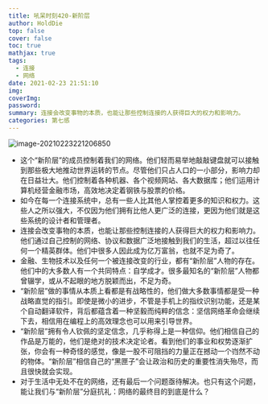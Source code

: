 ```yaml
---
title: 吼呆时刻420-新阶层
author: HoldDie
top: false
cover: false
toc: true
mathjax: true
tags:
  - 连接
  - 网络
date: 2021-02-23 21:51:10
img:
coverImg:
password:
summary: 连接会改变事物的本质，也能让那些控制连接的人获得巨大的权力和影响力。
categories: 第七感
---
```


 ![image-20210223221206850](https://cdn.jsdelivr.net/gh/HoldDie/img1/20210224095534.png)

- 这个“新阶层”的成员控制着我们的网络。他们轻而易举地敲敲键盘就可以接触到那些极大地推动世界运转的节点。尽管他们只占人口的一小部分，影响力却在日益壮大。他们控制着各种机器、各个视频网站、各大数据库；他们运用计算机经营金融市场，高效地决定着钢铁与股票的价格。
- 如今在每一个连接系统中，总有一些人比其他人掌控着更多的知识和权力。这些人之所以强大，不仅因为他们拥有比他人更广泛的连接，更因为他们就是这些系统的设计者和管理者。
- 连接会改变事物的本质，也能让那些控制连接的人获得巨大的权力和影响力。他们通过自己控制的网络、协议和数据广泛地接触到我们的生活，超过以往任何一个精英群体。他们中很多人因此成为亿万富翁，也就不足为奇了。
- 金融、生物技术以及任何一个被连接改变的行业，都有“新阶层”人物的存在。他们中的大多数人有一个共同特点：自学成才。很多最知名的“新阶层”人物都曾辍学，或从不起眼的地方脱颖而出，不足为奇。
- “新阶层”做的事情从本质上看都是有战略性的，他们做大多数事情都是受一种战略直觉的指引。即使是微小的进步，不管是手机上的指纹识别功能，还是某个自动翻译软件，背后都蕴含着一种坚毅而纯粹的信念：坚信网络革命会继续下去，相信用在编程上的高效理念也可以用来引导世界。
- “新阶层”拥有令人钦佩的坚定信念，几乎称得上是一种信仰。他们相信自己的作品是万能的，他们是绝对的技术决定论者。看到他们的事业和权势逐渐扩张，你会有一种奇怪的感觉，像是一股不可阻挡的力量正在撼动一个岿然不动的物体。“新阶层”相信自己的“黑匣子”会让政治和历史的重要性消失殆尽，而且很快就会实现。
- 对于生活中无处不在的网络，还有最后一个问题亟待解决。也只有这个问题，能让我们与“新阶层”分庭抗礼：网络的最终目的到底是什么？